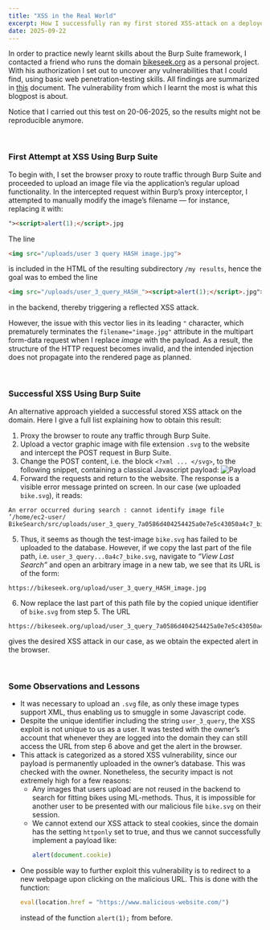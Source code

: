 ```yaml
---
title: "XSS in the Real World"
excerpt: How I successfully ran my first stored XSS-attack on a deployed webpage.
date: 2025-09-22
---
```


In order to practice newly learnt skills about the Burp Suite framework, I contacted a friend who runs the domain [bikeseek.org](https://bikeseek.org/) as a personal project. With his authorization I set out to uncover any vulnerabilities that I could find, using basic web penetration-testing skills. All findings are summarized in [this](/home/uploads/Pentest_Report.pdf) document. The vulnerability from which I learnt the most is what this blogpost is about.

Notice that I carried out this test on 20-06-2025, so the results might not be reproducible anymore.

<br>

### First Attempt at XSS Using Burp Suite

To begin with, I set the browser proxy to route traffic through Burp Suite and proceeded to upload an image file via the application’s regular upload functionality. In the intercepted request within Burp’s proxy interceptor, I attempted to manually modify the image’s filename — for instance, replacing it with:

```html
"><script>alert(1);</script>.jpg
```

The line  

```html
<img src="/uploads/user 3 query HASH image.jpg">
```

is included in the HTML of the resulting subdirectory `/my results`, hence the goal was to embed the line  

```html
<img src="/uploads/user_3_query_HASH_"><script>alert(1);</script>.jpg">
```

in the backend, thereby triggering a reflected XSS attack.  

However, the issue with this vector lies in its leading `"` character, which prematurely terminates the `filename="image.jpg"` attribute in the multipart form-data request when I replace *image* with the payload. As a result, the structure of the HTTP request becomes invalid, and the intended injection does not propagate into the rendered page as planned.

<br>

### Successful XSS Using Burp Suite

An alternative approach yielded a successful stored XSS attack on the domain. Here I give a full list explaining how to obtain this result:

1. Proxy the browser to route any traffic through Burp Suite.
2. Upload a vector graphic image with file extension `.svg` to the website and intercept the POST request in Burp Suite.
3. Change the POST content, i.e. the block `<?xml ... </svg>`, to the following snippet, containing a classical Javascript payload: ![Payload](/home/uploads/payload.jpeg)
4. Forward the requests and return to the website. The response is a visible error message printed on screen. In our case (we uploaded `bike.svg`), it reads:
  ```
  An error occurred during search : cannot identify image file ’/home/ec2-user/
  BikeSearch/src/uploads/user_3_query_7a0586d404254425a0e7e5c43050a4c7_bike.svg’
  ```
5. Thus, it seems as though the test-image `bike.svg` has failed to be uploaded to the database. However, if we copy the last part of the file path, i.e. `user_3_query...0a4c7_bike.svg`, navigate to *“View Last Search”* and open an arbitrary image in a new tab, we see that its URL is of the form:
  ```
  https://bikeseek.org/upload/user_3_query_HASH_image.jpg
  ```
6. Now replace the last part of this path file by the copied unique identifier of `bike.svg` from step 5. The URL  
  ```
  https://bikeseek.org/upload/user_3_query_7a0586d404254425a0e7e5c43050a4c7_bike.svg
  ```
  gives the desired XSS attack in our case, as we obtain the expected alert in the browser.

<br>

### Some Observations and Lessons

- It was necessary to upload an `.svg` file, as only these image types support XML, thus enabling us to smuggle in some Javascript code.  
- Despite the unique identifier including the string `user_3_query`, the XSS exploit is not unique to us as a user. It was tested with the owner’s account that whenever they are logged into the domain they can still access the URL from step 6 above and get the alert in the browser.  
- This attack is categorized as a stored XSS vulnerability, since our payload is permanently uploaded in the owner’s database. This was checked with the owner. Nonetheless, the security impact is not extremely high for a few reasons:
  - Any images that users upload are not reused in the backend to search for fitting bikes using ML-methods. Thus, it is impossible for another user to be presented with our malicious file `bike.svg` on their session.  
  - We cannot extend our XSS attack to steal cookies, since the domain has the setting `httponly` set to true, and thus we cannot successfully implement a payload like:
    ```javascript
    alert(document.cookie)
    ```
- One possible way to further exploit this vulnerability is to redirect to a new webpage upon clicking on the malicious URL. This is done with the function:
  ```javascript
  eval(location.href = "https://www.malicious-website.com/")
  ```
  instead of the function `alert(1);` from before.

